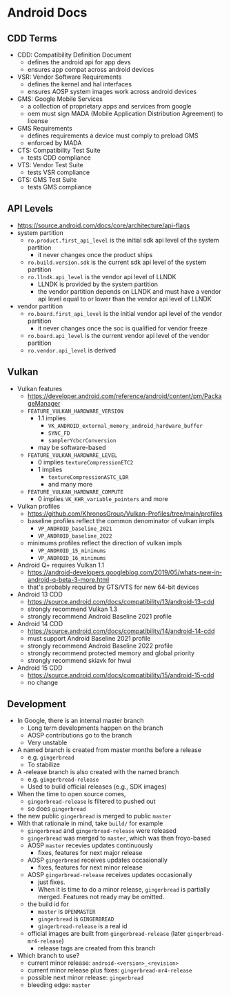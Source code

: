 Android Docs
============

## CDD Terms

- CDD: Compatibility Definition Document
  - defines the android api for app devs
  - ensures app compat across android devices
- VSR: Vendor Software Requirements
  - defines the kernel and hal interfaces
  - ensures AOSP system images work across android devices
- GMS: Google Mobile Services
  - a collection of proprietary apps and services from google
  - oem must sign MADA (Mobile Application Distribution Agreement) to
    license
- GMS Requirements
  - defines requirements a device must comply to preload GMS
  - enforced by MADA
- CTS: Compatibility Test Suite
  - tests CDD compliance
- VTS: Vendor Test Suite
  - tests VSR compliance
- GTS: GMS Test Suite
  - tests GMS compliance

## API Levels

- <https://source.android.com/docs/core/architecture/api-flags>
- system partition
  - `ro.product.first_api_level` is the initial sdk api level of the system
    partition
    - it never changes once the product ships
  - `ro.build.version.sdk` is the current sdk api level of the system
    partition
  - `ro.llndk.api_level` is the vendor api level of LLNDK
    - LLNDK is provided by the system partition
    - the vendor partition depends on LLNDK and must have a vendor api level
      equal to or lower than the vendor api level of LLNDK
- vendor partition
  - `ro.board.first_api_level` is the initial vendor api level of the vendor
    partition
    - it never changes once the soc is qualified for vendor freeze
  - `ro.board.api_level` is the current vendor api level of the vendor
    partition
  - `ro.vendor.api_level` is derived

## Vulkan

- Vulkan features
  - <https://developer.android.com/reference/android/content/pm/PackageManager>
  - `FEATURE_VULKAN_HARDWARE_VERSION`
    - 1.1 implies
      - `VK_ANDROID_external_memory_android_hardware_buffer`
      - `SYNC_FD`
      - `samplerYcbcrConversion`
    - may be software-based
  - `FEATURE_VULKAN_HARDWARE_LEVEL`
    - 0 implies `textureCompressionETC2`
    - 1 implies
      - `textureCompressionASTC_LDR`
      - and many more
  - `FEATURE_VULKAN_HARDWARE_COMPUTE`
    - 0 implies `VK_KHR_variable_pointers` and more
- Vulkan profiles
  - <https://github.com/KhronosGroup/Vulkan-Profiles/tree/main/profiles>
  - baseline profiles reflect the common denominator of vulkan impls
    - `VP_ANDROID_baseline_2021`
    - `VP_ANDROID_baseline_2022`
  - minimums profiles reflect the direction of vulkan impls
    - `VP_ANDROID_15_minimums`
    - `VP_ANDROID_16_minimums`
- Android Q+ requires Vulkan 1.1
  - <https://android-developers.googleblog.com/2019/05/whats-new-in-android-q-beta-3-more.html>
  - that's probably required by GTS/VTS for new 64-bit devices
- Android 13 CDD
  - <https://source.android.com/docs/compatibility/13/android-13-cdd>
  - strongly recommend Vulkan 1.3
  - strongly recommend Android Baseline 2021 profile
- Android 14 CDD
  - <https://source.android.com/docs/compatibility/14/android-14-cdd>
  - must support Android Baseline 2021 profile
  - strongly recommend Android Baseline 2022 profile
  - strongly recommend protected memory and global priority
  - strongly recommend skiavk for hwui
- Android 15 CDD
  - <https://source.android.com/docs/compatibility/15/android-15-cdd>
  - no change

## Development

- In Google, there is an internal master branch
  - Long term developments happen on the branch
  - AOSP contributions go to the branch
  - Very unstable
- A named branch is created from master months before a release
  - e.g. `gingerbread`
  - To stabilize
- A -release branch is also created with the named branch
  - e.g. `gingerbread-release`
  - Used to build official releases (e.g., SDK images)
- When the time to open source comes,
  - `gingerbread-release` is filtered to pushed out
  - so does `gingerbread`
- the new public `gingerbread` is merged to public `master`
- With that rationale in mind, take `build/` for example
  - `gingerbread` and `gingerbread-release` were released
  - `gingerbread` was merged to `master`, which was then froyo-based
  - AOSP `master` recevies updates continuously
    - fixes, features for next major release
  - AOSP `gingerbread` receives updates occasionally
    - fixes, features for next minor release
  - AOSP `gingerbread-release` receives updates occasionally
    - just fixes.
    - When it is time to do a minor release, `gingerbread` is
      partially merged.  Features not ready may be omitted.
  - the build id for
    - `master` is `OPENMASTER`
    - `gingerbread` is `GINGERBREAD`
    - `gingerbread-release` is a real id
  - official images are built from `gingerbread-release` (later
    `gingerbread-mr4-release`)
    - release tags are created from this branch
- Which branch to use?
  - current minor release: `android-<version>_<revision>`
  - current minor release plus fixes: `gingerbread-mr4-release`
  - possible next minor release: `gingerbread`
  - bleeding edge: `master`
